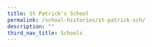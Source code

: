 ```yaml
---
title: St Patrick's School
permalink: /school-histories/st-patrick-sch/
description: ""
third_nav_title: Schools
---
```



